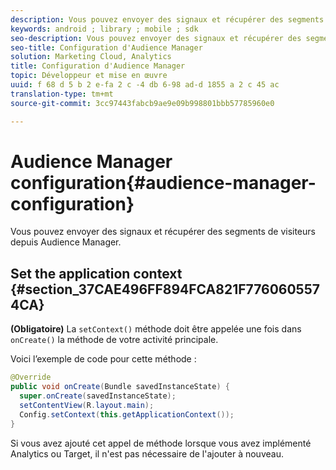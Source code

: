 ```yaml
---
description: Vous pouvez envoyer des signaux et récupérer des segments de visiteurs auprès de la gestion de l’audience.
keywords: android ; library ; mobile ; sdk
seo-description: Vous pouvez envoyer des signaux et récupérer des segments de visiteurs auprès de la gestion de l’audience.
seo-title: Configuration d'Audience Manager
solution: Marketing Cloud, Analytics
title: Configuration d'Audience Manager
topic: Développeur et mise en œuvre
uuid: f 68 d 5 b 2 e-fa 2 c -4 db 6-98 ad-d 1855 a 2 c 45 ac
translation-type: tm+mt
source-git-commit: 3cc97443fabcb9ae9e09b998801bbb57785960e0

---
```



# Audience Manager configuration{#audience-manager-configuration}

Vous pouvez envoyer des signaux et récupérer des segments de visiteurs depuis Audience Manager.

## Set the application context {#section_37CAE496FF894FCA821F7760605574CA}

**(Obligatoire)** La `setContext()` méthode doit être appelée une fois dans `onCreate()` la méthode de votre activité principale.

Voici l’exemple de code pour cette méthode :

```java
@Override 
public void onCreate(Bundle savedInstanceState) { 
  super.onCreate(savedInstanceState); 
  setContentView(R.layout.main); 
  Config.setContext(this.getApplicationContext()); 
}
```

Si vous avez ajouté cet appel de méthode lorsque vous avez implémenté Analytics ou Target, il n'est pas nécessaire de l'ajouter à nouveau.
